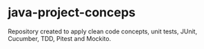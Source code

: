 # java-project-conceps
Repository created to apply clean code concepts, unit tests, JUnit, Cucumber, TDD, Pitest and Mockito.
